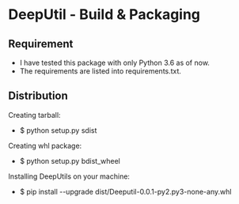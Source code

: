 # DeepUtil -  Build & Packaging

## Requirement
  - I have tested this package with only Python 3.6 as of now. 
  - The requirements are listed into requirements.txt.
  
## Distribution
  Creating tarball:
  - $ python setup.py sdist
  
  Creating whl package:
  - $ python setup.py bdist_wheel
  
  Installing DeepUtils on your machine:
  - $ pip install --upgrade dist/Deeputil-0.0.1-py2.py3-none-any.whl
